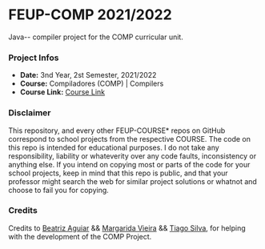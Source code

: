 # FEUP-COMP 2021/2022
Java-- compiler project for the COMP curricular unit.

### Project Infos
* **Date:** 3nd Year, 2st Semester, 2021/2022
* **Course:** Compiladores (COMP) | Compilers
* **Course Link:** [Course Link](https://sigarra.up.pt/feup/en/UCURR_GERAL.FICHA_UC_VIEW?pv_ocorrencia_id=484379)

### Disclaimer
This repository, and every other FEUP-COURSE* repos on GitHub correspond to school projects from the respective COURSE. The code on this repo is intended for educational purposes. I do not take any responsibility, liability or whateverity over any code faults, inconsistency or anything else. If you intend on copying most or parts of the code for your school projects, keep in mind that this repo is public, and that your professor might search the web for similar project solutions or whatnot and choose to fail you for copying.

### Credits
Credits to [Beatriz Aguiar](https://github.com/beatriz-ag) && [Margarida Vieira](https://github.com/margaridav27) && [Tiago Silva](https://github.com/TiagoCaldaSilva), for helping with the development of the COMP Project.
